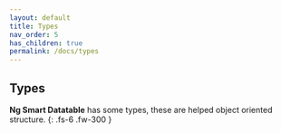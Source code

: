 ```yaml
---
layout: default
title: Types
nav_order: 5
has_children: true
permalink: /docs/types
---
```


## Types

**Ng Smart Datatable** has some types, these are helped object oriented structure.
{: .fs-6 .fw-300 }
